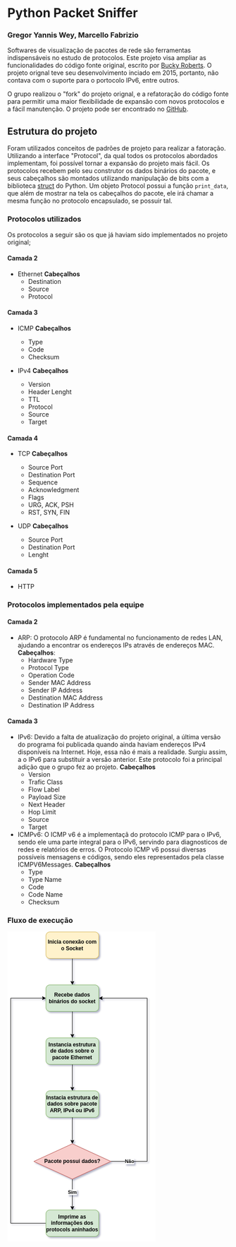 # Python Packet Sniffer

### Gregor Yannis Wey, Marcello Fabrizio

Softwares de visualização de pacotes de rede são ferramentas indispensáveis no estudo de protocolos. Este projeto visa ampliar as funcionalidades do código fonte original, escrito por [Bucky Roberts](https://github.com/buckyroberts/Python-Packet-Sniffer). O projeto orignal teve seu desenvolvimento inciado em 2015, portanto, não contava com o suporte para o portocolo IPv6, entre outros. 

O grupo realizou o "fork" do projeto orignal, e a refatoração do código fonte para permitir uma maior flexibilidade de expansão com novos protocolos e a fácil manutenção. O projeto pode ser encontrado no [GitHub](https://github.com/Marcellofabrizio/Python-Packet-Sniffer).

## Estrutura do projeto

 Foram utilizados conceitos de padrões de projeto para realizar a fatoração. Utilizando a interface "Protocol", da qual todos os protocolos abordados implementam, foi possível tornar a expansão do projeto mais fácil. Os protocolos recebem pelo seu construtor os dados binários do pacote, e seus cabeçalhos são montados utilizando manipulação de bits com a biblioteca [struct](https://docs.python.org/3/library/struct.html) do Python. Um objeto Protocol possui a função `print_data`, que além de mostrar na tela os cabeçalhos do pacote, ele irá chamar a mesma função no protocolo encapsulado, se possuir tal.

### Protocolos utilizados
Os protocolos a seguir são os que já haviam sido implementados no projeto original;
#### Camada 2

- Ethernet
    **Cabeçalhos**
    - Destination
    - Source
    - Protocol

#### Camada 3

- ICMP
    **Cabeçalhos**
    - Type
    - Code
    - Checksum
  
- IPv4
    **Cabeçalhos**
    - Version
    - Header Lenght
    - TTL
    - Protocol
    - Source
    - Target

#### Camada 4

- TCP
    **Cabeçalhos**
    - Source Port
    - Destination Port
    - Sequence
    - Acknowledgment
    - Flags
    - URG, ACK, PSH
    - RST, SYN, FIN
  
- UDP
    **Cabeçalhos**
    - Source Port
    - Destination Port
    - Lenght

#### Camada 5

- HTTP
### Protocolos implementados pela equipe
#### Camada 2

- ARP: O protocolo ARP é fundamental no funcionamento de redes LAN, ajudando a encontrar os endereços IPs através de endereços MAC.
    **Cabeçalhos**:
    - Hardware Type
    - Protocol Type
    - Operation Code
    - Sender MAC Address
    - Sender IP Address
    - Destination MAC Address
    - Destination IP Address

#### Camada 3

- IPv6: Devido a falta de atualização do projeto original, a última versão do programa foi publicada quando ainda haviam endereços IPv4 disponíveis na Internet. Hoje, essa não é mais a realidade. Surgiu assim, a o IPv6 para substituir a versão anterior. Este protocolo foi a principal adição que o grupo fez ao projeto.
    **Cabeçalhos**
    - Version
    - Trafic Class
    - Flow Label
    - Payload Size
    - Next Header
    - Hop Limit
    - Source
    - Target
- ICMPv6: O ICMP v6 é a implementaçã do protocolo ICMP para o IPv6, sendo ele uma parte integral para o IPv6, servindo para diagnosticos de redes e relatórios de erros. O Protocolo ICMP v6 possui diversas possíveis mensagens e códigos, sendo eles representados pela classe ICMPV6Messages.
    **Cabeçalhos**
    - Type
    - Type Name
    - Code
    - Code Name
    - Checksum
  
### Fluxo de execução
![fluxograma do software](fluxograma.png)


